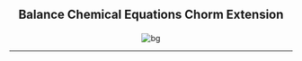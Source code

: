 ## <p align="center"> Balance Chemical Equations Chorm Extension </p>
<p align="center"> <img src="" alt="bg" /> </p>

<hr>